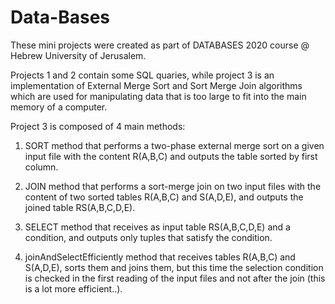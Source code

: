 # Data-Bases

These mini projects were created as part of DATABASES 2020 course @ Hebrew University of Jerusalem.

Projects 1 and 2 contain some SQL quaries, while project 3 is an implementation of External Merge Sort and Sort Merge Join algorithms which are used for manipulating data that is too large to fit into the main memory of a computer. 

Project 3 is composed of 4 main methods:

1) SORT method that performs a two-phase external merge sort on a given input file with the content R(A,B,C) and outputs the table sorted by first column.

2) JOIN method that performs a sort-merge join on two input files with the content of two sorted tables R(A,B,C) and S(A,D,E), and outputs the joined table RS(A,B,C,D,E). 

3) SELECT method that receives as input table RS(A,B,C,D,E) and a condition, and outputs only tuples that satisfy the condition.

4) joinAndSelectEfficiently method that receives tables R(A,B,C) and S(A,D,E), sorts them and joins them, but this time the selection condition is checked in the first reading of the input files and not after the join (this is a lot more efficient..). 
